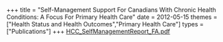 +++
title = "Self-Management Support For Canadians With Chronic Health Conditions: A Focus For Primary Health Care"
date = 2012-05-15
themes = ["Health Status and Health Outcomes","Primary Health Care"]
types = ["Publications"]
+++
[HCC\_SelfManagementReport\_FA.pdf](/files/HCC_SelfManagementReport_FA.pdf)
